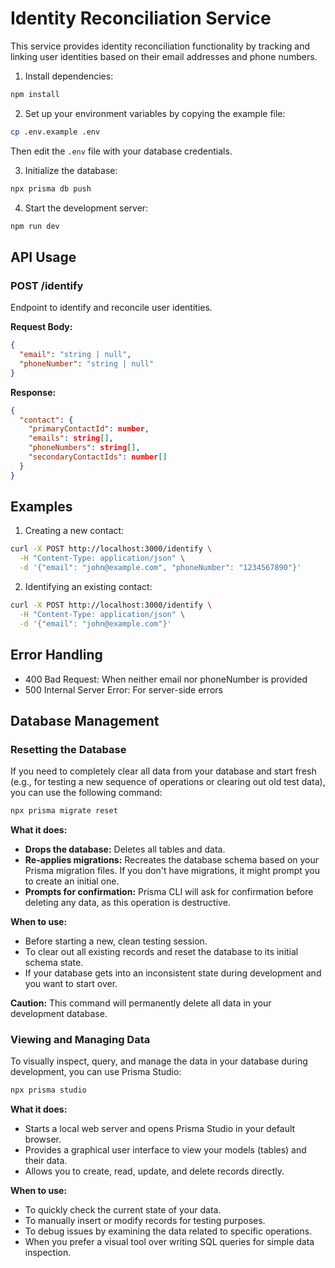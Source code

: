 # Identity Reconciliation Service

This service provides identity reconciliation functionality by tracking and linking user identities based on their email addresses and phone numbers.


1. Install dependencies:
```bash
npm install
```

2. Set up your environment variables by copying the example file:
```bash
cp .env.example .env
```
Then edit the `.env` file with your database credentials.

3. Initialize the database:
```bash
npx prisma db push
```

4. Start the development server:
```bash
npm run dev
```

## API Usage

### POST /identify

Endpoint to identify and reconcile user identities.

**Request Body:**
```json
{
  "email": "string | null",
  "phoneNumber": "string | null"
}
```

**Response:**
```json
{
  "contact": {
    "primaryContactId": number,
    "emails": string[],
    "phoneNumbers": string[],
    "secondaryContactIds": number[]
  }
}
```

## Examples

1. Creating a new contact:
```bash
curl -X POST http://localhost:3000/identify \
  -H "Content-Type: application/json" \
  -d '{"email": "john@example.com", "phoneNumber": "1234567890"}'
```

2. Identifying an existing contact:
```bash
curl -X POST http://localhost:3000/identify \
  -H "Content-Type: application/json" \
  -d '{"email": "john@example.com"}'
```

## Error Handling

- 400 Bad Request: When neither email nor phoneNumber is provided
- 500 Internal Server Error: For server-side errors 

## Database Management

### Resetting the Database

If you need to completely clear all data from your database and start fresh (e.g., for testing a new sequence of operations or clearing out old test data), you can use the following command:

```bash
npx prisma migrate reset
```

**What it does:**
- **Drops the database:** Deletes all tables and data.
- **Re-applies migrations:** Recreates the database schema based on your Prisma migration files. If you don't have migrations, it might prompt you to create an initial one.
- **Prompts for confirmation:** Prisma CLI will ask for confirmation before deleting any data, as this operation is destructive.

**When to use:**
- Before starting a new, clean testing session.
- To clear out all existing records and reset the database to its initial schema state.
- If your database gets into an inconsistent state during development and you want to start over.

**Caution:** This command will permanently delete all data in your development database.

### Viewing and Managing Data

To visually inspect, query, and manage the data in your database during development, you can use Prisma Studio:

```bash
npx prisma studio
```

**What it does:**
- Starts a local web server and opens Prisma Studio in your default browser.
- Provides a graphical user interface to view your models (tables) and their data.
- Allows you to create, read, update, and delete records directly.

**When to use:**
- To quickly check the current state of your data.
- To manually insert or modify records for testing purposes.
- To debug issues by examining the data related to specific operations.
- When you prefer a visual tool over writing SQL queries for simple data inspection. 